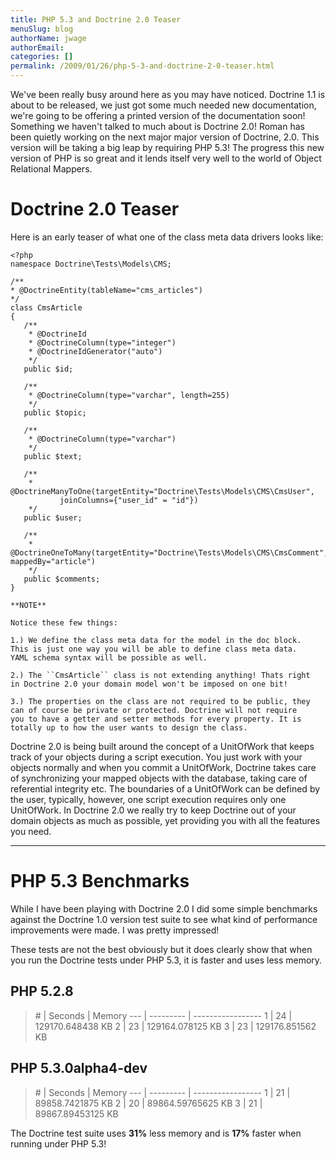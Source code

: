 ```yaml
---
title: PHP 5.3 and Doctrine 2.0 Teaser
menuSlug: blog
authorName: jwage 
authorEmail: 
categories: []
permalink: /2009/01/26/php-5-3-and-doctrine-2-0-teaser.html
---
```

We've been really busy around here as you may have noticed. Doctrine 1.1
is about to be released, we just got some much needed new documentation,
we're going to be offering a printed version of the documentation soon!
Something we haven't talked to much about is Doctrine 2.0! Roman has
been quietly working on the next major major version of Doctrine, 2.0.
This version will be taking a big leap by requiring PHP 5.3! The
progress this new version of PHP is so great and it lends itself very
well to the world of Object Relational Mappers.

Doctrine 2.0 Teaser
===================

Here is an early teaser of what one of the class meta data drivers looks
like:

~~~~ {.sourceCode .php}
<?php
namespace Doctrine\Tests\Models\CMS;

/**
* @DoctrineEntity(tableName="cms_articles")
*/
class CmsArticle
{
   /**
    * @DoctrineId
    * @DoctrineColumn(type="integer")
    * @DoctrineIdGenerator("auto")
    */
   public $id;

   /**
    * @DoctrineColumn(type="varchar", length=255)
    */
   public $topic;

   /**
    * @DoctrineColumn(type="varchar")
    */
   public $text;

   /**
    * @DoctrineManyToOne(targetEntity="Doctrine\Tests\Models\CMS\CmsUser",
           joinColumns={"user_id" = "id"})
    */
   public $user;

   /**
    * @DoctrineOneToMany(targetEntity="Doctrine\Tests\Models\CMS\CmsComment", mappedBy="article")
    */
   public $comments;
}

**NOTE**

Notice these few things:

1.) We define the class meta data for the model in the doc block.
This is just one way you will be able to define class meta data.
YAML schema syntax will be possible as well.

2.) The ``CmsArticle`` class is not extending anything! Thats right
in Doctrine 2.0 your domain model won't be imposed on one bit!

3.) The properties on the class are not required to be public, they
can of course be private or protected. Doctrine will not require
you to have a getter and setter methods for every property. It is
totally up to how the user wants to design the class.
~~~~

Doctrine 2.0 is being built around the concept of a UnitOfWork that
keeps track of your objects during a script execution. You just work
with your objects normally and when you commit a UnitOfWork, Doctrine
takes care of synchronizing your mapped objects with the database,
taking care of referential integrity etc. The boundaries of a UnitOfWork
can be defined by the user, typically, however, one script execution
requires only one UnitOfWork. In Doctrine 2.0 we really try to keep
Doctrine out of your domain objects as much as possible, yet providing
you with all the features you need.

* * * * *

PHP 5.3 Benchmarks
==================

While I have been playing with Doctrine 2.0 I did some simple benchmarks
against the Doctrine 1.0 version test suite to see what kind of
performance improvements were made. I was pretty impressed!

These tests are not the best obviously but it does clearly show that
when you run the Doctrine tests under PHP 5.3, it is faster and uses
less memory.

PHP 5.2.8
---------

> \# | Seconds | Memory --- | --------- | ----------------- 1 | 24 |
> 129170.648438 KB 2 | 23 | 129164.078125 KB 3 | 23 | 129176.851562 KB

PHP 5.3.0alpha4-dev
-------------------

> \# | Seconds | Memory --- | --------- | ----------------- 1 | 21 |
> 89858.7421875 KB 2 | 20 | 89864.59765625 KB 3 | 21 | 89867.89453125 KB

The Doctrine test suite uses **31%** less memory and is **17%** faster
when running under PHP 5.3!
